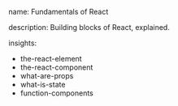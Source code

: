 name: Fundamentals of React

description: Building blocks of React, explained.

insights:
  - the-react-element
  - the-react-component
  - what-are-props
  - what-is-state
  - function-components